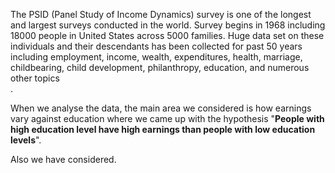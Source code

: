 The PSID (Panel Study of Income Dynamics) survey is one of the longest and largest surveys conducted in the world.
Survey begins in 1968 including 18000 people in United States across 5000 families. Huge data set on these individuals and their
descendants has been collected for past 50 years including employment, income, wealth, expenditures, health, marriage,
childbearing, child development, philanthropy, education, and numerous other topics<br>.

When we analyse the data, the main area we considered is how earnings vary against education where we came up with the hypothesis "**People with high education level have high earnings than people with low education levels**".

Also we have considered.
